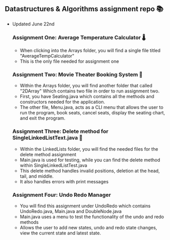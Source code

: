 ## Datastructures & Algorithms assignment repo 📚
- Updated June 22nd

  ### Assignment One: Average Temperature Calculator 🌡️
  - When clicking into the Arrays folder, you will find a single file titled "AverageTempCalculator"
  - This is the only file needed for assignment one
 
  ### Assignment Two: Movie Theater Booking System 🍿
  - Within the Arrays folder, you will find another folder that called "2DArray" Which contains two file in order to run assignment two.
  - First, you have Seating.java which contains all the methods and constructors needed for the application.
  - The other file, Menu.java, acts as a CLI menu that allows the user to run the program, book seats, cancel seats, display the seating chart, and exit the program.

  ### Assignment Three: Delete method for SingleLinkedListText.java 🚫 
  - Within the LinkedLists folder, you will find the needed files for the delete method assignment
  - Main.java is used for testing, while you can find the delete method within SingleLinkedListTest.java
  - This delete method handles invalid positions, deletion at the head, tail, and middle.
  - It also handles errors with print messages
 
  ### Assignment Four: Undo Redo Manager
  - You will find this assignment under UndoRedo which contains UndoRedo.java, Main.java and DoubleNode.java
  - Main.java uses a menu to test the functionality of the undo and redo methods
  - Allows the user to add new states, undo and redo state changes, view the current state and latest state.
